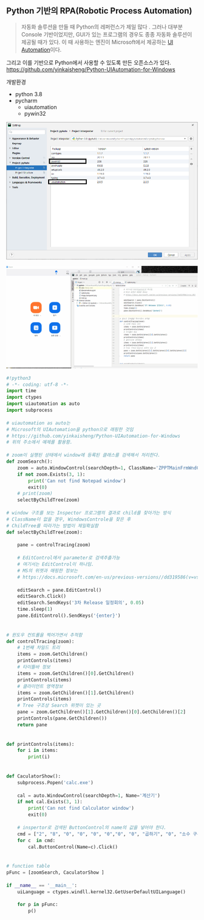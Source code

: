 ## Python 기반의 RPA(Robotic Process Automation)

> 자동화 솔루션을 만들 때 Python의 레퍼런스가 제일 많다 . 그러나 대부분 Console 기반이었지만, GUI가 있는 프로그램의 경우도 종종 자동화 솔루션이 제공될 때가 있다. 이 때 사용하는 엔진이 Microsoft에서 제공하는 [UI Automation](https://docs.microsoft.com/ko-kr/dotnet/framework/ui-automation/ui-automation-overview)이다. 



그리고 이를 기반으로 Python에서 사용할 수 있도록 만든 오픈소스가 있다. 
https://github.com/yinkaisheng/Python-UIAutomation-for-Windows



개발환경

- python 3.8
- pycharm 
  - uiautomation
  - pywin32

![](setting.png)

![](show.gif)



~~~python
#!python3
# -*- coding: utf-8 -*-
import time
import ctypes
import uiautomation as auto
import subprocess

# uiautomation as auto는
# Microsoft의 UIAutomation을 python으로 래핑한 것임
# https://github.com/yinkaisheng/Python-UIAutomation-for-Windows
# 위의 주소에서 예제를 활용함.

# zoom이 실행된 상태에서 window에 등록된 클래스를 검색해서 처리한다.
def zoomSearch():
    zoom = auto.WindowControl(searchDepth=1, ClassName='ZPPTMainFrmWndClassEx')
    if not zoom.Exists(3, 1):
        print('Can not find Notepad window')
        exit(0)
    # print(zoom)
    selectByChildTree(zoom)

# window 구조를 보는 Inspector 프로그램의 결과로 child를 찾아가는 방식
# ClassName이 없을 경우, WindowsControle을 찾은 후
# ChildTree를 따라가는 방법이 제일확실함
def selectByChildTree(zoom):

    pane = controlTracing(zoom)

    # EditControl에서 parameter로 검색추출가능
    # 여기서는 EditControl이 하나임.
    # MS의 위젯과 매핑한 정보는
    # https://docs.microsoft.com/en-us/previous-versions//dd319586(v=vs.85)

    editSearch = pane.EditControl()
    editSearch.Click()
    editSearch.SendKeys('3차 Release 일정회의', 0.05)
    time.sleep(1)
    pane.EditControl().SendKeys('{enter}')


# 윈도우 컨트롤을 찍어가면서 추적함
def controlTracing(zoom):
    # 1번째 차일드 트리
    items = zoom.GetChildren()
    printControls(items)
    # 타이틀바 정보
    items = zoom.GetChildren()[0].GetChildren()
    printControls(items)
    # 클라이언트 영역정보
    items = zoom.GetChildren()[1].GetChildren()
    printControls(items)
    # Tree 구조상 Search 위젯이 있는 곳
    pane = zoom.GetChildren()[1].GetChildren()[0].GetChildren()[2]
    printControls(pane.GetChildren())
    return pane


def printControls(items):
    for i in items:
        print(i)


def CaculatorShow():
    subprocess.Popen('calc.exe')

    cal = auto.WindowControl(searchDepth=1, Name='계산기')
    if not cal.Exists(3, 1):
        print('Can not find Calculator window')
        exit(0)

    # inspertor로 검색된 ButtonControl의 name의 값을 넣어야 한다.
    cmd = ["2", "8", "0", "0", "0", "0","0", "0", "곱하기", "0", "소수 구분 기호", "3", "같음"]
    for c  in cmd:
        cal.ButtonControl(Name=c).Click()


# function table
pFunc = [zoomSearch, CaculatorShow ]

if __name__ == '__main__':
    uiLanguage = ctypes.windll.kernel32.GetUserDefaultUILanguage()

    for p in pFunc:
        p()
~~~

